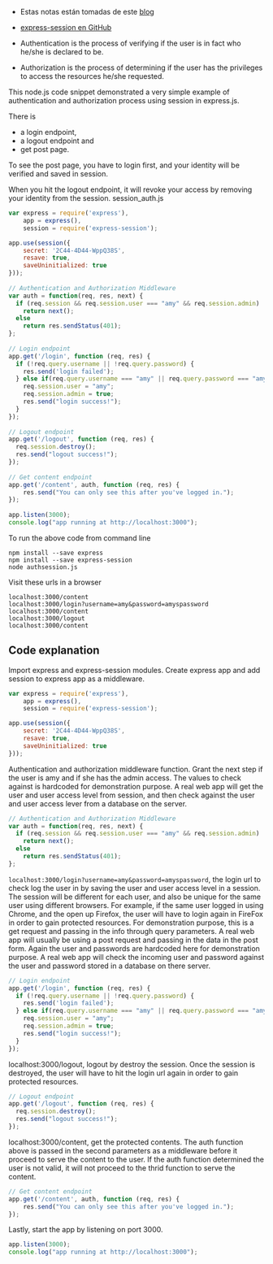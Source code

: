 * Estas notas están tomadas de este [blog](http://www.codexpedia.com/node-js/a-very-basic-session-auth-in-node-js-with-express-js/)
* [express-session en GitHub](https://github.com/expressjs/session)

* Authentication is the process of verifying if the user is in fact who he/she is declared to be. 
* Authorization is the process of determining if the user has the privileges to access the resources he/she requested.

This node.js code snippet demonstrated a very simple example of authentication and authorization process using session in express.js. 

There is 
* a login endpoint, 
* a logout endpoint and 
* get post page. 

To see the post page, you have to login first, and your identity will be verified and saved in session. 

When you hit the logout endpoint, it will revoke your access by removing your identity from the session.
session_auth.js

```javascript
var express = require('express'),
    app = express(),
    session = require('express-session');

app.use(session({
    secret: '2C44-4D44-WppQ38S',
    resave: true,
    saveUninitialized: true
}));
 
// Authentication and Authorization Middleware
var auth = function(req, res, next) {
  if (req.session && req.session.user === "amy" && req.session.admin)
    return next();
  else
    return res.sendStatus(401);
};
 
// Login endpoint
app.get('/login', function (req, res) {
  if (!req.query.username || !req.query.password) {
    res.send('login failed');    
  } else if(req.query.username === "amy" || req.query.password === "amyspassword") {
    req.session.user = "amy";
    req.session.admin = true;
    res.send("login success!");
  }
});
 
// Logout endpoint
app.get('/logout', function (req, res) {
  req.session.destroy();
  res.send("logout success!");
});
 
// Get content endpoint
app.get('/content', auth, function (req, res) {
    res.send("You can only see this after you've logged in.");
});
 
app.listen(3000);
console.log("app running at http://localhost:3000");
```

To run the above code from command line

```shell
npm install --save express
npm install --save express-session
node authsession.js
```

Visit these urls in a browser

```shell
localhost:3000/content
localhost:3000/login?username=amy&password=amyspassword
localhost:3000/content
localhost:3000/logout
localhost:3000/content
```

## Code explanation

Import express and express-session modules. Create express app and add session to express app as a middleware.

```javascript
var express = require('express'),
    app = express(),
    session = require('express-session');

app.use(session({
    secret: '2C44-4D44-WppQ38S',
    resave: true,
    saveUninitialized: true
}));
```

Authentication and authorization middleware function. Grant the next step if the user is amy and if she has the admin access. The values to check against is hardcoded for demonstration purpose. A real web app will get the user and user access level from session, and then check against the user and user access lever from a database on the server.

```javascript
// Authentication and Authorization Middleware
var auth = function(req, res, next) {
  if (req.session && req.session.user === "amy" && req.session.admin)
    return next();
  else
    return res.sendStatus(401);
};
```

`localhost:3000/login?username=amy&password=amyspassword`, the login url to check log the user in by saving the user and user access level in a session. The session will be different for each user, and also be unique for the same user using different browsers. For example, if the same user logged in using Chrome, and the open up Firefox, the user will have to login again in FireFox in order to gain protected resources. For demonstration purpose, this is a get request and passing in the info through query parameters. A real web app will usually be using a post request and passing in the data in the post form. Again the user and passwords are hardcoded here for demonstration purpose. A real web app will check the incoming user and password against the user and password stored in a database on there server.

```javascript
// Login endpoint
app.get('/login', function (req, res) {
  if (!req.query.username || !req.query.password) {
    res.send('login failed');    
  } else if(req.query.username === "amy" || req.query.password === "amyspassword") {
    req.session.user = "amy";
    req.session.admin = true;
    res.send("login success!");
  }
});
```
localhost:3000/logout, logout by destroy the session. Once the session is destroyed, the user will have to hit the login url again in order to gain protected resources.

```javascript
// Logout endpoint
app.get('/logout', function (req, res) {
  req.session.destroy();
  res.send("logout success!");
});
```
localhost:3000/content, get the protected contents. The auth function above is passed in the second parameters as a middleware before it proceed to serve the content to the user. If the auth function determined the user is not valid, it will not proceed to the thrid function to serve the content.

```javascript
// Get content endpoint
app.get('/content', auth, function (req, res) {
    res.send("You can only see this after you've logged in.");
});
```
Lastly, start the app by listening on port 3000.

```javascript
app.listen(3000);
console.log("app running at http://localhost:3000");
```
